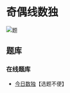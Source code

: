 # 奇偶线数独

![题](https://cn.sudoku.today/pic/04/paritysudoku/67547_277053.png)

## 题库

### 在线题库

- [今日数独]【选题不便】

[今日数独]: https://cn.sudoku.today/g-parity-lines-sudoku/
